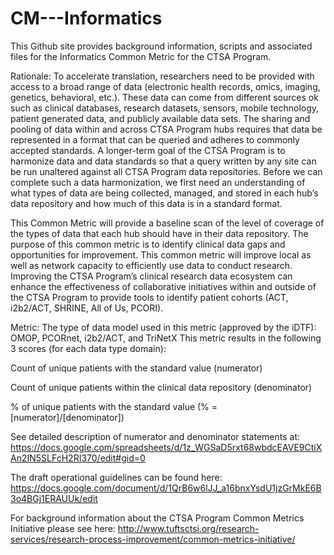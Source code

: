# CM---Informatics
This Github site provides background information, scripts and associated files for the Informatics Common Metric for the CTSA Program.

Rationale: 
To accelerate translation, researchers need to be provided with access to a broad range of data (electronic health records, omics, imaging, genetics, behavioral, etc.). These data can come from different sources ok such as clinical databases, research datasets, sensors, mobile technology, patient generated data, and publicly available data sets. The sharing and pooling of data within and across CTSA Program hubs requires that data be represented in a format that can be queried and adheres to commonly accepted standards. A longer-term goal of the CTSA Program is to harmonize data and data standards so that a query written by any site can be run unaltered against all CTSA Program data repositories. Before we can complete such a data harmonization, we first need an understanding of what types of data are being collected, managed, and stored in each hub’s data repository and how much of this data is in a standard format. 

This Common Metric will provide a baseline scan of the level of coverage of the types of data that each hub should have in their data repository. The purpose of this common metric is to identify clinical data gaps and opportunities for improvement. This common metric will improve local as well as network capacity to efficiently use data  to conduct research. Improving the CTSA Program’s clinical research data ecosystem can enhance the effectiveness of collaborative initiatives within and outside of the CTSA Program to provide tools to identify patient cohorts (ACT, i2b2/ACT, SHRINE, All of Us, PCORI).

Metric:
The type of data model used in this metric (approved by the iDTF): OMOP, PCORnet, i2b2/ACT, and TriNetX
This metric results in the following 3 scores (for each data type domain):

Count of unique patients with the standard value (numerator)

Count of unique patients within the clinical data repository (denominator)

% of unique patients with the standard value (% = [numerator]/[denominator])

See detailed description of numerator and denominator statements at: https://docs.google.com/spreadsheets/d/1z_WGSaD5rxt68wbdcEAVE9CtiXAn2IN5SLFcH2RI370/edit#gid=0

The draft operational guidelines can be found here: https://docs.google.com/document/d/1QrB6w6lJJ_a16bnxYsdU1jzGrMkE6B3o4BGj1ERAUUk/edit 

For background information about the CTSA Program Common Metrics Initiative please see here: http://www.tuftsctsi.org/research-services/research-process-improvement/common-metrics-initiative/ 
